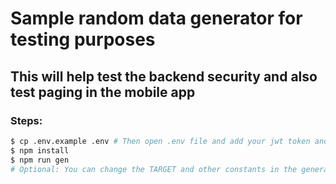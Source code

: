 # Sample random data generator for testing purposes

## This will help test the backend security and also test paging in the mobile app
### Steps: 
```sh
$ cp .env.example .env # Then open .env file and add your jwt token and the API url 
$ npm install
$ npm run gen
# Optional: You can change the TARGET and other constants in the generate.ts file
```